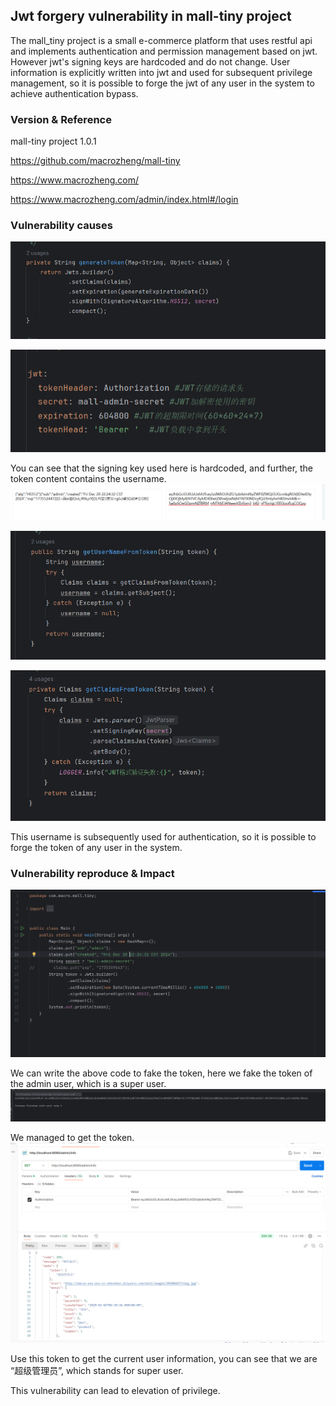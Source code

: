 ## Jwt forgery vulnerability in mall-tiny project

The mall_tiny project is a small e-commerce platform that uses restful api and implements authentication and permission management based on jwt. However jwt's signing keys are hardcoded and do not change. User information is explicitly written into jwt and used for subsequent privilege management, so it is possible to forge the jwt of any user in the system to achieve authentication bypass.

### Version & Reference

mall-tiny project 1.0.1 

https://github.com/macrozheng/mall-tiny

https://www.macrozheng.com/

https://www.macrozheng.com/admin/index.html#/login

### Vulnerability causes

![1734920586332](./img/1734920586332.png)

![1734920784085](./img/1734920784085.png)

You can see that the signing key used here is hardcoded, and further, the token content contains the username.![](./img/1734923508252.png)

![1734920961239](./img/1734920961239.png)

![1734920995856](./img/1734920995856.png)

This username is subsequently used for authentication, so it is possible to forge the token of any user in the system.

### Vulnerability reproduce & Impact

![1734919261587](./img/1734919261587.png)

We can write the above code to fake the token, here we fake the token of the admin user, which is a super user.![1734919294238](./img/1734919294238.png)

We managed to get the token.![1734919359615](./img/1734919359615.png)

Use this token to get the current user information, you can see that we are “超级管理员”, which stands for super user.

This vulnerability can lead to elevation of privilege.